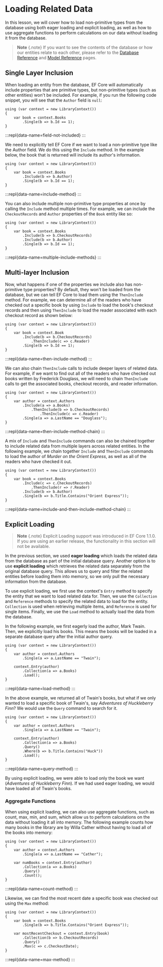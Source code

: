 # Loading Related Data

In this lesson, we will cover how to load non-primitive types from the database using both eager loading and explicit loading, as well as how to use aggregate functions to perform calculations on our data without loading it from the database.
 
> **Note** {.note} 
> If you want to see the contents of the database or how our entities relate to each other, please refer to the [Database Reference](tutorial-database-reference.md) and [Model Reference](tutorial-model-reference.md) pages.
 
## Single Layer Inclusion 
 
When loading an entity from the database, EF Core will automatically include properties that are primitive types, but non-primitive types (such as other entities) won't be included. For example, if you run the following code snippet, you will see that the `Author` field is `null`: 
 
```{.snippet} 
using (var context = new LibraryContext()) 
{ 
    var book = context.Books 
        .Single(b => b.Id == 1); 
} 
``` 
:::repl{data-name=field-not-included} 
:::
 
We need to explicitly tell EF Core if we want to load a non-primitive type like the Author field. We do this using the `Include` method. In the example below, the book that is returned will include its author's information. 
 
```{.snippet} 
using (var context = new LibraryContext()) 
{ 
    var book = context.Books  
        .Include(b => b.Author)
        .Single(b => b.Id == 1); 
} 
``` 
:::repl{data-name=include-method} 
:::
 
You can also include multiple non-primitive type properties at once by calling the `Include` method multiple times. For example, we can include the `CheckoutRecords` and `Author` properties of the `Book` entity like so:  
 
```{.snippet} 
using (var context = new LibraryContext()) 
{ 
    var book = context.Books 
        .Include(b => b.CheckoutRecords) 
        .Include(b => b.Author)
        .Single(b => b.Id == 1); 
} 
``` 
:::repl{data-name=multiple-include-methods} 
:::
 
## Multi-layer Inclusion 
 
Now, what happens if one of the properties we include also has non-primitive type properties? By default, they won't be loaded from the database, but we can tell EF Core to load them using the `ThenInclude` method. For example, we can determine all of the readers who have checked out a specific book by using `Include` to load the book's checkout records and then using `ThenInclude` to load the reader associated with each checkout record as shown below:
 
```{.snippet} 
using (var context = new LibraryContext()) 
{ 
    var book = context.Book 
        .Include(b => b.CheckoutRecords) 
            .ThenInclude(c => c.Reader)
        .Single(b => b.Id == 1); 
} 
``` 
:::repl{data-name=then-include-method} 
:::
 
We can also chain `ThenInclude` calls to include deeper layers of related data. For example, if we want to find out all of the readers who have checked out books written by Frederick Douglass, we will need to chain `ThenInclude` calls to get the associated books, checkout records, and reader information.
 
```{.snippet} 
using (var context = new LibraryContext()) 
{ 
    var author = context.Authors 
        .Include(a => a.Books) 
            .ThenInclude(b => b.CheckoutRecords) 
                .ThenInclude(c => c.Reader)
        .Single(a => a.LastName == "Douglass"); 
} 
``` 
:::repl{data-name=then-include-method-chain} 
:::
 
A mix of `Include` and `ThenInclude` commands can also be chained together to include related data from multiple layers across related entities. In the following example, we chain together `Include` and `ThenInclude` commands to load the author of _Murder on the Orient Express_, as well as all of the readers who have checked it out.
 
```{.snippet} 
using (var context = new LibraryContext()) 
{ 
    var book = context.Books
        .Include(c => c.CheckoutRecords)
            .ThenInclude(r => r.Reader)
        .Include(b => b.Author)
        .Single(b => b.Title.Contains("Orient Express"));
} 
``` 
:::repl{data-name=include-and-then-include-method-chain} 
:::
 
## Explicit Loading 
  
> **Note** {.note}
> Explicit Loading support was introduced in EF Core 1.1.0. If you are using an earlier release, the functionality in this section will not be available.

In the previous section, we used **eager loading** which loads the related data from the database as part of the initial database query. Another option is to use **explicit loading** which retrieves the related data separately from the original database query. This allows us to query and filter the related entities before loading them into memory, so we only pull the necessary information from the database. 
 
To use explicit loading, we first use the context's `Entry` method to specify the entity that we want to load related data for. Then, we use the `Collection` and `Reference` methods to specify the related data to load for the entity. `Collection` is used when retrieving multiple items, and `Reference` is used for single items. Finally, we use the `Load` method to actually load the data from the database.  
 
In the following example, we first eagerly load the author, Mark Twain. Then, we explicitly load his books. This means the books will be loaded in a separate database query after the initial author query. 
 
```{.snippet} 
using (var context = new LibraryContext()) 
{ 
    var author = context.Authors 
        .Single(a => a.LastName == "Twain"); 
 
    context.Entry(author) 
        .Collection(a => a.Books)
        .Load(); 
} 
``` 
:::repl{data-name=load-method} 
:::
 
In the above example, we returned all of Twain's books, but what if we only wanted to load a specific book of Twain's, say _Adventures of Huckleberry Finn_? We would use the `Query` command to search for it. 
 
```{.snippet} 
using (var context = new LibraryContext()) 
{ 
    var author = context.Authors 
        .Single(a => a.LastName == "Twain"); 
 
    context.Entry(author) 
        .Collection(a => a.Books) 
        .Query() 
        .Where(b => b.Title.Contains("Huck")) 
        .Load(); 
} 
``` 
:::repl{data-name=query-method} 
:::
 
By using explicit loading, we were able to load only the book we want (_Adventures of Huckleberry Finn_). If we had used eager loading, we would have loaded all of Twain's books. 
 
### Aggregate Functions 

When using explicit loading, we can also use aggregate functions, such as count, max, min, and sum, which allow us to perform calculations on the data without loading it all into memory. The following example counts how many books in the library are by Willa Cather without having to load all of the books into memory: 
 
```{.snippet} 
using (var context = new LibraryContext()) 
{ 
    var author = context.Authors 
        .Single(a => a.LastName == "Cather"); 
 
    var numBooks = context.Entry(author) 
        .Collection(a => a.Books) 
        .Query() 
        .Count(); 
} 
``` 
:::repl{data-name=count-method} 
:::
 
Likewise, we can find the most recent date a specific book was checked out using the `Max` method: 
 
```{.snippet} 
using (var context = new LibraryContext()) 
{ 
    var book = context.Books
        .Single(b => b.Title.Contains("Orient Express")); 
 
    var mostRecentCheckout = context.Entry(book) 
        .Collection(b => b.CheckoutRecords)
        .Query() 
        .Max(c => c.CheckoutDate); 
} 
``` 
:::repl{data-name=max-method} 
:::
 